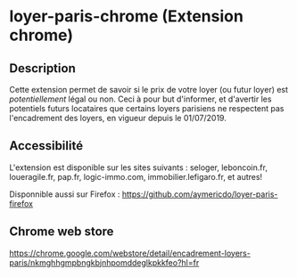 # loyer-paris-chrome (Extension chrome)

## Description

Cette extension permet de savoir si le prix de votre loyer (ou futur loyer) est *potentiellement* légal ou non.
Ceci à pour but d'informer, et d'avertir les potentiels futurs locataires que certains loyers parisiens ne respectent pas l'encadrement des loyers, en vigueur depuis le 01/07/2019.

## Accessibilité

L'extension est disponible sur les sites suivants : seloger, leboncoin.fr, loueragile.fr, pap.fr, logic-immo.com, immobilier.lefigaro.fr, et autres!

Disponnible aussi sur Firefox : https://github.com/aymericdo/loyer-paris-firefox

## Chrome web store
https://chrome.google.com/webstore/detail/encadrement-loyers-paris/nkmghhgmpbngkbjnhpomddeglkpkkfeo?hl=fr
